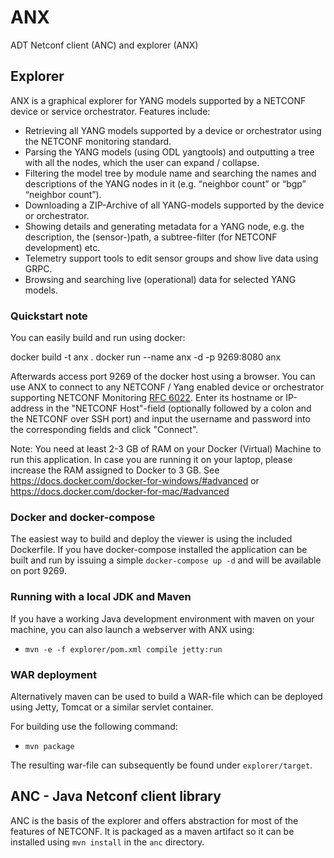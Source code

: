 # ANX
ADT Netconf client (ANC) and explorer (ANX)

## Explorer
ANX is a graphical explorer for YANG models supported by a NETCONF device or service orchestrator. Features include:
* Retrieving all YANG models supported by a device or orchestrator using the NETCONF monitoring standard.
* Parsing the YANG models (using ODL yangtools) and outputting a tree with all the nodes, which the user can expand / collapse.
* Filtering the model tree by module name and searching the names and descriptions of the YANG nodes in it (e.g. “neighbor count” or “bgp” “neighbor count”).
* Downloading a ZIP-Archive of all YANG-models supported by the device or orchestrator.
* Showing details and generating metadata for a YANG node, e.g. the description, the (sensor-)path, a subtree-filter (for NETCONF development) etc.
* Telemetry support tools to edit sensor groups and show live data using GRPC.
* Browsing and searching live (operational) data for selected YANG models.


### Quickstart note

You can easily build and run using docker:

docker build -t anx .
docker run --name anx -d -p 9269:8080 anx

Afterwards access port 9269 of the docker host using a browser. You can use ANX to connect to any NETCONF / Yang
enabled device or orchestrator supporting NETCONF Monitoring [RFC 6022](https://tools.ietf.org/html/rfc6022). Enter
its hostname or IP-address in the "NETCONF Host"-field (optionally followed by a colon and the NETCONF over SSH port)
and input the username and password into the corresponding fields and click "Connect".

Note: You need at least 2-3 GB of RAM on your Docker (Virtual) Machine to run this application. In case you are running it on your
laptop, please increase the RAM assigned to Docker to 3 GB. See https://docs.docker.com/docker-for-windows/#advanced or
https://docs.docker.com/docker-for-mac/#advanced


### Docker and docker-compose
The easiest way to build and deploy the viewer is using the included Dockerfile.
If you have docker-compose installed the application can be built and run by issuing a simple `docker-compose up -d`
and will be available on port 9269. 

### Running with a local JDK and Maven
If you have a working Java development environment with maven on your machine, you can also launch a webserver with ANX using:
* `mvn -e -f explorer/pom.xml compile jetty:run`

### WAR deployment
Alternatively maven can be used to build a WAR-file which can be deployed using Jetty,
Tomcat or a similar servlet container. 

For building use the following command:
* `mvn package`

The resulting war-file can subsequently be found under `explorer/target`. 



## ANC - Java Netconf client library
ANC is the basis of the explorer and offers abstraction for most of the features of NETCONF.
It is packaged as a maven artifact so it can be installed using `mvn install` in the `anc` directory. 

